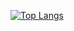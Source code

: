 [![Top Langs](https://github-readme-stats.vercel.app/api/top-langs/?username=leolucena22&layout=compact)](https://github.com/USERNAME/github-readme-stats)

